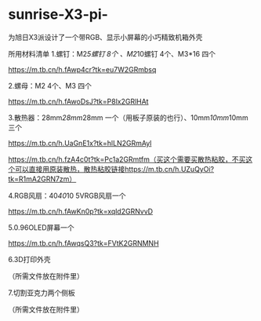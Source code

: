 # sunrise-X3-pi-
为旭日X3派设计了一个带RGB、显示小屏幕的小巧精致机箱外壳

所用材料清单
1.螺钉：M2*5螺钉 8个 、M2*10螺钉 4个、M3*16 四个

https://m.tb.cn/h.fAwp4cr?tk=eu7W2GRmbsq

2.螺母：M2 4个、M3 四个

https://m.tb.cn/h.fAwoDsJ?tk=P8lx2GRlHAt

3.散热器：28mm*28mm*28mm 一个（用板子原装的也行）、10mm*10mm*10mm 三个

https://m.tb.cn/h.UaGnE1x?tk=hlLN2GRmAyl

https://m.tb.cn/h.fzA4c0t?tk=Pc1a2GRmtfm（买这个需要买散热粘胶，不买这个可以直接用原装散热，散热粘胶链接https://m.tb.cn/h.UZuQyOi?tk=R1mA2GRN7zm）

4.RGB风扇：40*40*10 5VRGB风扇一个

https://m.tb.cn/h.fAwKn0p?tk=xqld2GRNvvD

5.0.96OLED屏幕一个

https://m.tb.cn/h.fAwqsQ3?tk=FVtK2GRNMNH

6.3D打印外壳

（所需文件放在附件里）

7.切割亚克力两个侧板

（所需文件放在附件里）
